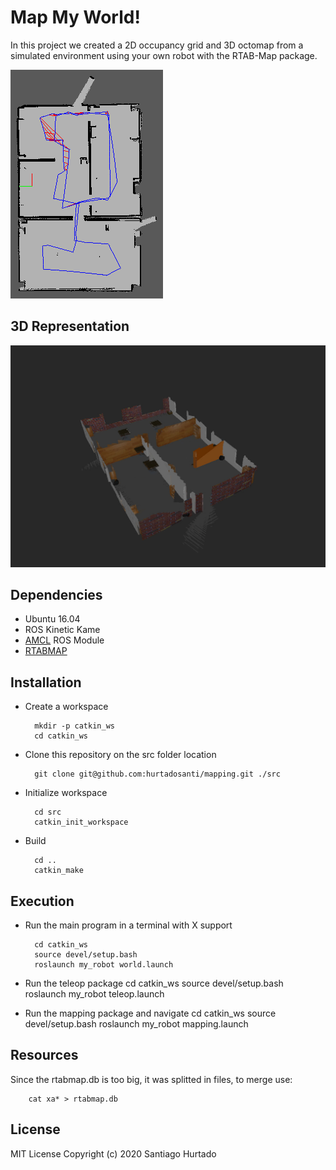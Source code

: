 # Map My World!
In this project we created a 2D occupancy grid and 3D octomap from a simulated environment using your own robot with the RTAB-Map package.

![map](./resources/2d_map.png)

## 3D Representation
![3D](./resources/3d_map.png)

## Dependencies
- Ubuntu 16.04
- ROS Kinetic Kame
- [AMCL](http://wiki.ros.org/amcl) ROS Module
- [RTABMAP](http://wiki.ros.org/rtabmap_ros)


## Installation
- Create a workspace

        mkdir -p catkin_ws
        cd catkin_ws

- Clone this repository on the src folder location
  
        git clone git@github.com:hurtadosanti/mapping.git ./src

- Initialize workspace
        
        cd src
        catkin_init_workspace

- Build
  
        cd ..
        catkin_make

## Execution

- Run the main program in a terminal with X support
  
        cd catkin_ws
        source devel/setup.bash
        roslaunch my_robot world.launch

- Run the teleop package
        cd catkin_ws
        source devel/setup.bash
        roslaunch my_robot teleop.launch

- Run the mapping package and navigate
        cd catkin_ws
        source devel/setup.bash
        roslaunch my_robot mapping.launch

## Resources
Since the rtabmap.db is too big, it was splitted in files, to merge use:

        cat xa* > rtabmap.db

## License
MIT License Copyright (c) 2020 Santiago Hurtado
